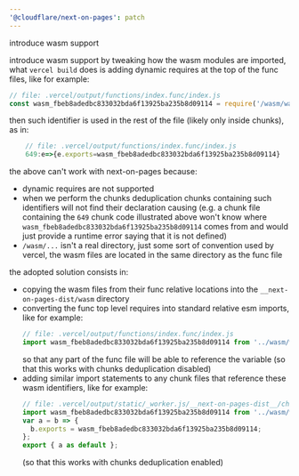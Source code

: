 ```yaml
---
'@cloudflare/next-on-pages': patch
---
```


introduce wasm support

introduce wasm support by tweaking how the wasm modules are imported, what `vercel build` does is adding dynamic
requires at the top of the func files, like for example:

```js
// file: .vercel/output/functions/index.func/index.js
const wasm_fbeb8adedbc833032bda6f13925ba235b8d09114 = require('/wasm/wasm_fbeb8adedbc833032bda6f13925ba235b8d09114.wasm');
```

then such identifier is used in the rest of the file (likely only inside chunks), as in:

```js
    // file: .vercel/output/functions/index.func/index.js
    649:e=>{e.exports=wasm_fbeb8adedbc833032bda6f13925ba235b8d09114}
```

the above can't work with next-on-pages because:

- dynamic requires are not supported
- when we perform the chunks deduplication chunks containing such identifiers will not find their declaration causing
  (e.g. a chunk file containing the `649` chunk code illustrated above won't know where `wasm_fbeb8adedbc833032bda6f13925ba235b8d09114`
  comes from and would just provide a runtime error saying that it is not defined)
- `/wasm/...` isn't a real directory, just some sort of convention used by vercel, the wasm files are located in the same
  directory as the func file

the adopted solution consists in:

- copying the wasm files from their func relative locations into the `__next-on-pages-dist/wasm` directory
- converting the func top level requires into standard relative esm imports, like for example:
  ```js
  // file: .vercel/output/functions/index.func/index.js
  import wasm_fbeb8adedbc833032bda6f13925ba235b8d09114 from '../wasm/wasm_fbeb8adedbc833032bda6f13925ba235b8d09114.wasm';
  ```
  so that any part of the func file will be able to reference the variable (so that this works with chunks deduplication disabled)
- adding similar import statements to any chunk files that reference these wasm identifiers, like for example:
  ```js
  // file: .vercel/output/static/_worker.js/__next-on-pages-dist__/chunks/649.js
  import wasm_fbeb8adedbc833032bda6f13925ba235b8d09114 from '../wasm/wasm_fbeb8adedbc833032bda6f13925ba235b8d09114.wasm';
  var a = b => {
  	b.exports = wasm_fbeb8adedbc833032bda6f13925ba235b8d09114;
  };
  export { a as default };
  ```
  (so that this works with chunks deduplication enabled)
